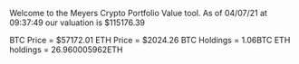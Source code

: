 Welcome to the Meyers Crypto Portfolio Value tool. 
As of 04/07/21 at 09:37:49 our valuation is $115176.39 

BTC Price = $57172.01
 ETH Price = $2024.26
BTC Holdings = 1.06BTC
 ETH holdings = 26.960005962ETH 

